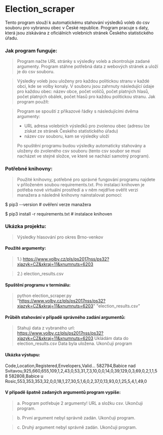 # Election_scraper

Tento program slouží k automatickému stahování výsledků voleb do csv souboru pro vybranou obec v České republice. Program pracuje s daty, která jsou získávána z oficiálních volebních stránek Českého statistického úřadu.

### Jak program funguje:

>Program načte URL stránky s výsledky voleb a zkontroluje zadané argumenty.
Program stáhne potřebná data z webových stránek a uloží je do csv souboru.

>Výsledky voleb jsou uloženy pro každou politickou stranu v každé obci, kde se volby konaly. V souboru jsou zahrnuty následující údaje pro každou obec: název obce, počet voličů, počet platných hlasů, počet platných obálek, počet hlasů pro každou politickou stranu.
Jak program použít:

> Program se spouští z příkazové řádky s následujícími dvěma argumenty:
>
> - URL adresa volebních výsledků pro zvolenou obec (adresu lze získat ze stránek Českého statistického úřadu)
> - název csv souboru, kam se výsledky uloží
>
> Po spuštění programu budou výsledky automaticky stahovány a uloženy do zvoleného csv souboru (tento csv soubor se musí nacházet ve stejné složce, ve které se nachází samotný program).

### Potřebné knihovny:

>Použité knihovny, potřebné pro správné fungování programu najdete v přiloženém soubou requirements.txt.
Pro instalaci knihoven je potřeba nové virtuální prostředí a v něm nejdříve ověřit verzi manažera a následně knihovny nainstalovat pomocí:

$ pip3 --version # ověření verze manažera

$ pip3 install -r requirements.txt # instalace knihoven

### Ukázka projektu:

>Výsledky hlasování pro okres Brno-venkov

#### Použité argumenty:

> 1.) https://www.volby.cz/pls/ps2017nss/ps32?xjazyk=CZ&xkraj=11&xnumnuts=6203

> 2.) election_results.csv

#### Spuštění programu v terminálu:

> python election_scraper.py "https://www.volby.cz/pls/ps2017nss/ps32?xjazyk=CZ&xkraj=11&xnumnuts=6203" "election_results.csv"

#### Průběh stahování v případě správného zadání argumentů:

>Stahuji data z vybraného url: https://www.volby.cz/pls/ps2017nss/ps32?xjazyk=CZ&xkraj=11&xnumnuts=6203
>Ukládám data do election_results.csv
>Data byla uložena. Ukončuji program

#### Ukázka výstupu:

Code,Location,Registered,Envelopers,Valid... 582794,Babice nad Svitavou,925,660,655,109,1,2,43,0,53,31,7,3,10,0,0,14,0,39,129,0,3,69,0,2,1,1,58 582808,Babice u Rosic,553,353,353,32,0,0,18,1,27,30,5,1,6,0,2,37,0,13,93,0,1,25,5,4,1,49,0

#### V případě špatně zadaných argumentů program vypíše:

>a. Program potřebuje 2 argumenty! URL a složku csv. Ukončuji program.

>b. První argument nebyl správně zadán. Ukončuji program.

>c. Druhý argument nebyl správně zadán. Ukončuji program.

